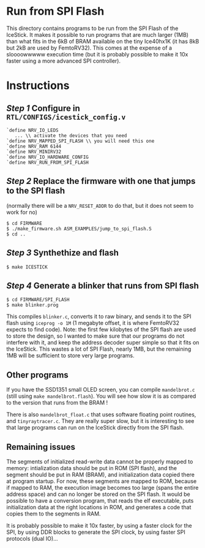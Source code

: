 Run from SPI Flash
==================

This directory contains programs to be run from the SPI Flash of the
IceStick. It makes it possible to run programs that are much larger
(1MB) than what fits in the 6kB of BRAM available on the tiny Ice40hx1K (it has 8kB
but 2kB are used by FemtoRV32). This comes at the expense of a
sloooowwwww execution time (but it is probably possible to make it 10x faster using
a more advanced SPI controller).

Instructions
============

*Step 1* Configure in `RTL/CONFIGS/icestick_config.v` 
-----------------------------------------------------

```
`define NRV_IO_LEDS
   ... \\ activate the devices that you need
`define NRV_MAPPED_SPI_FLASH \\ you will need this one
`define NRV_RAM 6144
`define NRV_MINIRV32
`define NRV_IO_HARDWARE_CONFIG
`define NRV_RUN_FROM_SPI_FLASH
```

*Step 2* Replace the firmware with one that jumps to the SPI flash
------------------------------------------------------------------
(normally there will be a `NRV_RESET_ADDR` to do that, but it does
not seem to work for no)
```
$ cd FIRMWARE
$ ./make_firmware.sh ASM_EXAMPLES/jump_to_spi_flash.S
$ cd ..
```

*Step 3* Synthethize and flash
------------------------------
```
$ make ICESTICK
```

*Step 4* Generate a blinker that runs from SPI flash
----------------------------------------------------
```
$ cd FIRMWARE/SPI_FLASH
$ make blinker.prog
```
This compiles `blinker.c`, converts it to raw binary, and sends it to
the SPI flash using `iceprog -o 1M` (1 megabyte offset, it is where
FemtoRV32 expects to find code). Note: the first few kilobytes of the
SPI flash are used to store the design, so I wanted to make sure that
our programs do not interfere with it, and keep the address decoder 
super simple so that it fits on the IceStick. This wastes a lot
of SPI Flash, nearly 1MB, but the remaining 1MB will be sufficient to
store very large programs.

Other programs
--------------
If you have the SSD1351 small OLED screen, you can compile
`mandelbrot.c` (still using `make mandelbrot.flash`). You will see
how slow it is as compared to the version that runs from the BRAM !

There is also `mandelbrot_float.c` that uses software floating point
routines, and `tinyraytracer.c`. They are really super slow, but it
is interesting to see that large programs can run on the IceStick
directly from the SPI flash. 

Remaining issues
----------------
The segments of initialized read-write data cannot be properly mapped
to memory: intialization data should be put in ROM (SPI flash), and
the segment should be put in RAM (BRAM), and initialization data copied
there at program startup. For now, these segments are mapped to ROM,
because if mapped to RAM, the execution image becomes too large (spans
the entire address space) and can no longer be stored on the SPI flash. 
It would be possible to have a conversion program, that reads the elf
executable, puts initialization data at the right locations in ROM,
and generates a code that copies them to the segments in RAM.

It is probably possible to make it 10x faster, by using a faster clock for
the SPI, by using DDR blocks to generate the SPI clock, by using faster SPI
protocols (dual IO)...